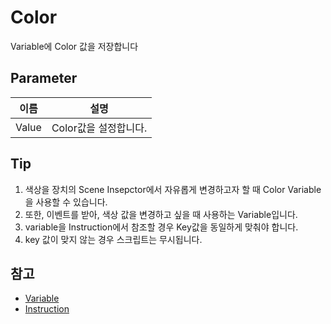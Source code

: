 # Color

Variable에 Color 값을 저장합니다


## Parameter

| **이름**               | **설명**         |
|----------------------|----------------|
| Value                | Color값을 설정합니다. |


## Tip
1. 색상을 장치의 Scene Insepctor에서 자유롭게 변경하고자 할 때 Color Variable을 사용할 수 있습니다.
2. 또한, 이벤트를 받아, 색상 값을 변경하고 싶을 때 사용하는 Variable입니다.
3. variable을 Instruction에서 참조할 경우 Key값을 동일하게 맞춰야 합니다.
4. key 값이 맞지 않는 경우 스크립트는 무시됩니다.

## 참고
- [Variable](Variable.md)
- [Instruction](Instruction.md)